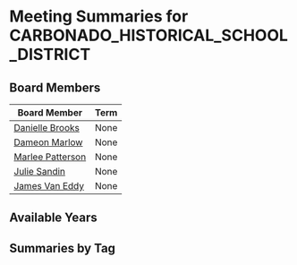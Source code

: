 # Meeting Summaries for CARBONADO_HISTORICAL_SCHOOL_DISTRICT

## Board Members

| Board Member       | Term           |
|--------------------|----------------|
| [Danielle Brooks](board_member_214.md) | None |
| [Dameon Marlow](board_member_215.md) | None |
| [Marlee Patterson](board_member_216.md) | None |
| [Julie Sandin](board_member_217.md) | None |
| [James Van Eddy](board_member_218.md) | None |

## Available Years

## Summaries by Tag
